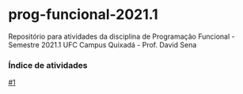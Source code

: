 # prog-funcional-2021.1
Repositório para atividades da disciplina de Programação Funcional - Semestre 2021.1 UFC Campus Quixadá - Prof. David Sena

### Índice de atividades
[#1](%2301)
